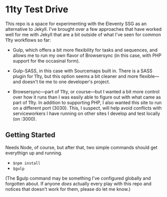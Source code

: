 # 11ty Test Drive

This repo is a space for experimenting with the Eleventy SSG as an alternative to Jekyll. I've brought over a few approaches that have worked well for me with Jekyll that are a bit outside of what I've seen for common 11ty workflows so far:

- Gulp, which offers a bit more flexibility for tasks and sequences, and allows me to run my own flavor of Browsersync (in this case, with PHP support for the occasinal form).

- Gulp-SASS, in this case with Sourcemaps built in. There is a SASS plugin for 11ty, but this option seems a bit cleaner and more flexible—and doesn't tie me to one developer's project.

-  Browsersync—part of 11ty, or course—but I wanted a bit more control over how it runs than I was easily able to figure out with what came as part of 11ty. In addition to supporting PHP, I also wanted this site to run on a different port (3030). This, I suspect, will help avoid conflicts with serviceworkers I have running on other sites I develop and test locally (on :3000).

## Getting Started
Needs Node, of course, but after that, two simple commands should get everythign up and running.

- `$npm install`
- `$gulp`

(The $gulp command may be something I've configured globally and forgotten about. If anyone _does_ actually every play with this repo and notices that doesn't work for them, please do let me know.)